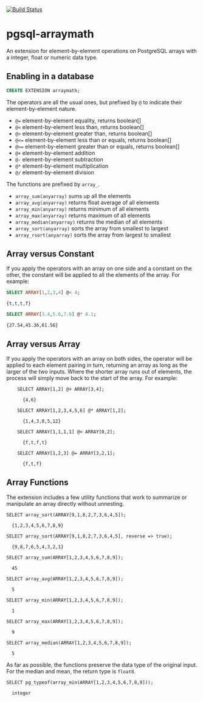[![Build Status](https://github.com/pramsey/pgsql-arraymath/actions/workflows/ci.yml/badge.svg)](https://github.com/pramsey/pgsql-arraymath/actions/workflows/ci.yml)

# pgsql-arraymath

An extension for element-by-element operations on PostgreSQL arrays with a integer, float or numeric data type.

## Enabling in a database

```sql
CREATE EXTENSION arraymath;
```

The operators are all the usual ones, but prefixed by ``@`` to indicate their element-by-element nature.

* `@=` element-by-element equality, returns boolean[]
* `@<` element-by-element less than, returns boolean[]
* `@>` element-by-element greater than, returns boolean[]
* `@<=` element-by-element less than or equals, returns boolean[]
* `@>=` element-by-element greater than or equals, returns boolean[]
* `@+` element-by-element addition
* `@-` element-by-element subtraction
* `@*` element-by-element multiplication
* `@/` element-by-element division

The functions are prefixed by `array_`.

* `array_sum(anyarray)` sums up all the elements
* `array_avg(anyarray)` returns float average of all elements
* `array_min(anyarray)` returns minimum of all elements
* `array_max(anyarray)` returns maximum of all elements
* `array_median(anyarray)` returns the median of all elements
* `array_sort(anyarray)` sorts the array from smallest to largest
* `array_rsort(anyarray)` sorts the array from largest to smallest


## Array versus Constant

If you apply the operators with an array on one side and a constant on the other, the constant will be applied to all the elements of the array. For example:

```sql
SELECT ARRAY[1,2,3,4] @< 4;
```
```
{t,t,t,f}
```
```sql
SELECT ARRAY[3.4,5.6,7.6] @* 8.1;
```
```
{27.54,45.36,61.56}
```

## Array versus Array

If you apply the operators with an array on both sides, the operator will be applied to each element pairing in turn, returning an array as long as the larger of the two inputs. Where the shorter array runs out of elements, the process will simply move back to the start of the array. For example:

```
    SELECT ARRAY[1,2] @+ ARRAY[3,4];
    
      {4,6}
      
    SELECT ARRAY[1,2,3,4,5,6] @* ARRAY[1,2];
    
      {1,4,3,8,5,12}
      
    SELECT ARRAY[1,1,1,1] @< ARRAY[0,2];
    
      {f,t,f,t}

    SELECT ARRAY[1,2,3] @= ARRAY[3,2,1];

      {f,t,f}
```

## Array Functions

The extension includes a few utility functions that work to summarize or manipulate an array directly without unnesting.

```
SELECT array_sort(ARRAY[9,1,8,2,7,3,6,4,5]);

  {1,2,3,4,5,6,7,8,9}

SELECT array_sort(ARRAY[9,1,8,2,7,3,6,4,5], reverse => true);

  {9,8,7,6,5,4,3,2,1}

SELECT array_sum(ARRAY[1,2,3,4,5,6,7,8,9]);

  45

SELECT array_avg(ARRAY[1,2,3,4,5,6,7,8,9]);

  5

SELECT array_min(ARRAY[1,2,3,4,5,6,7,8,9]);

  1

SELECT array_max(ARRAY[1,2,3,4,5,6,7,8,9]);

  9

SELECT array_median(ARRAY[1,2,3,4,5,6,7,8,9]);

  5
```

As far as possible, the functions preserve the data type of the original input. For the median and mean, the return type is `float8`.

```
SELECT pg_typeof(array_min(ARRAY[1,2,3,4,5,6,7,8,9]));

  integer
```

